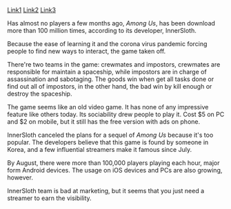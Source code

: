 [Link1](https://qz.com/1911718/how-among-us-became-a-global-video-game-phenomenon/)
[Link2](https://comicyears.com/gaming/the-history-of-among-us-2020s-surprise-hit/)
[Link3](http://www.innersloth.com/gameAmongUs.php)

Has almost no players a few months ago, *Among Us*, has been download more than 100 million times, according to its developer, InnerSloth.

Because the ease of learning it and the corona virus pandemic forcing people to find new ways to interact, the game taken off.

There're two teams in the game: crewmates and impostors, crewmates are responsible for maintain a spaceship, while impostors are in charge of assassination and sabotaging. The goods win when get all tasks done or find out all of impostors, in the other hand, the bad win by kill enough or destroy the spaceship.

The game seems like an old video game. It has none of any impressive feature like others today. Its sociability drew people to play it. Cost $5 on PC and $2 on mobile, but it still has the free version with ads on phone.

InnerSloth canceled the plans for a sequel of *Among Us* because it's too popular. The developers believe that this game is found by someone in Korea, and a few influential streamers make it famous since July.

By August, there were more than 100,000 players playing each hour, major form Android devices. The usage on iOS devices and PCs are also growing, however.

InnerSloth team is bad at marketing, but it seems that you just need a streamer to earn the visibility.